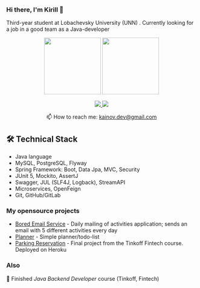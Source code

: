 ### Hi there, I'm Kirill 👋

Third-year student at Lobachevsky University (UNN) . Сurrently looking for a job in a good team as a Java-developer

<p align = 'center'>
 <a href="https://github-readme-stats.vercel.app/api?username=kainovk&show_icons=true&count_private=true"><img height=150 src="https://github-readme-stats.vercel.app/api?username=kainovk&show_icons=true&count_private=true&hide=issues,contribs"/></a>
 <a href="https://github.com/kainovk/github-readme-stats"><img height=150 src="https://github-readme-stats.vercel.app/api/top-langs/?username=kainovk&layout=compact"/></a>
</p>

<p align='center'>
   <a href="https://www.linkedin.com/in/kirill-kainov">
       <img src="https://img.shields.io/badge/linkedin-%230077B5.svg?&style=for-the-badge&logo=linkedin&logoColor=white"/>
   </a>
   <a href="https://t.me/kainovk">
       <img src="https://img.shields.io/badge/Telegram-2CA5E0?style=for-the-badge&logo=telegram&logoColor=white"/>
   </a>
<p align='center'>
   📫 How to reach me: <a href='mailto:kainov.dev@gmail.com'>kainov.dev@gmail.com</a>
</p>


## 🛠 Technical Stack
*   Java language
*   MySQL, PostgreSQL, Flyway
*   Spring Framework: Boot, Data Jpa, MVC, Security
*   JUnit 5, Mockito, AssertJ
*   Swagger, JUL (SLF4J, Logback), StreamAPI
*   Microservices, OpenFeign
*   Git, GitHub/GitLab

### My opensource projects

*   [Bored Email Service](https://github.com/kainovk/bored-app) - Daily mailing of activities application; sends an email with 5 different activities every day
*   [Planner](https://gitlab.com/kainovk/dear-diary) - Simple planner/todo-list
*   [Parking Reservation](https://gitlab.com/kainovk/parking-reservation) - Final project from the Tinkoff Fintech course. Deployed on Heroku


### Also
🥇 Finished <em>Java Backend Developer</em> course (Tinkoff, Fintech)
